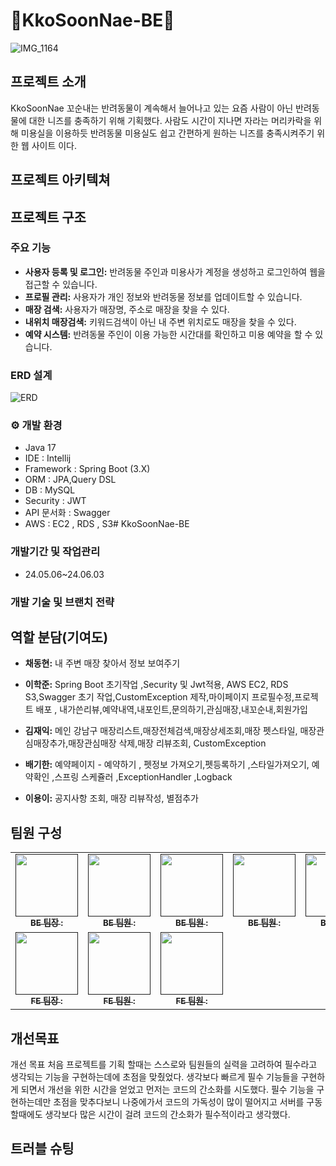 # :dog:KkoSoonNae-BE:dog:
![IMG_1164](https://github.com/super-coding-3/KkoSoonNae-BE/assets/162071460/0fb32551-01d4-48e8-ad9b-ed48dc8de8dc)
## 프로젝트 소개
KkoSoonNae 꼬순내는 반려동물이 계속해서 늘어나고 있는 요즘 사람이 아닌 반려동물에 대한 니즈를 충족하기 위해 기획했다.
사람도 시간이 지나면 자라는 머리카락을 위해 미용실을 이용하듯 반려동물 미용실도 쉽고 간편하게 원하는 니즈를 충족시켜주기 위한 웹 사이트 이다.
## 프로젝트 아키텍쳐
## 프로젝트 구조
### 주요 기능
+ **사용자 등록 및 로그인:** 반려동물 주인과 미용사가 계정을 생성하고 로그인하여 웹을 접근할 수 있습니다.
+ **프로필 관리:** 사용자가 개인 정보와 반려동물 정보를 업데이트할 수 있습니다.
+ **매장 검색:** 사용자가 매장명, 주소로 매장을 찾을 수 있다.
+ **내위치 매장검색:** 키워드검색이 아닌 내 주변 위치로도 매장을 찾을 수 있다. 
+ **예약 시스템:** 반려동물 주인이 이용 가능한 시간대를 확인하고 미용 예약을 할 수 있습니다.
### ERD 설계
![ERD](https://github.com/super-coding-3/KkoSoonNae-BE/assets/162071460/e79427f7-91c2-47e4-bd04-a141c4356ea6)
### ⚙️ 개발 환경
+ Java 17
+ IDE : Intellij
+ Framework : Spring Boot (3.X)
+ ORM : JPA,Query DSL
+ DB : MySQL
+ Security : JWT
+ API 문서화 : Swagger
+ AWS : EC2 , RDS , S3# KkoSoonNae-BE
### 개발기간 및 작업관리
+ 24.05.06~24.06.03
### 개발 기술 및 브랜치 전략
## 역할 분담(기여도)
+ **채동현:** 내 주변 매장 찾아서 정보 보여주기 
+ **이학준:** Spring Boot 초기작업 ,Security 및 Jwt적용, AWS EC2, RDS S3,Swagger 초기 작업,CustomException 제작,마이페이지 프로필수정,프로젝트 배포 ,
             내가쓴리뷰,예약내역,내포인트,문의하기,관심매장,내꼬순내,회원가입
 
+ **김재익:** 메인 강남구 매장리스트,매장전체검색,매장상세조회,매장 펫스타일, 매장관심매장추가,매장관심매장 삭제,매장 리뷰조회, CustomException
+ **배기한:** 예약페이지 - 예약하기 , 펫정보 가져오기,펫등록하기 ,스타일가져오기, 예약확인 ,스프링 스케쥴러 ,ExceptionHandler ,Logback
+ **이용이:** 공지사항 조회, 매장 리뷰작성, 별점추가
## 팀원 구성
<table>
  <tbody>
    <tr>
      <td align="center"><a href=""><img src="" width="100px;" alt=""/><br /><sub><b>BE 팀장 : </b></sub></a><br /></td>
      <td align="center"><a href=""><img src="" width="100px;" alt=""/><br /><sub><b>BE 팀원 : </b></sub></a><br /></td>
      <td align="center"><a href=""><img src="" width="100px;" alt=""/><br /><sub><b>BE 팀원 : </b></sub></a><br /></td>
      <td align="center"><a href=""><img src="" width="100px;" alt=""/><br /><sub><b>BE 팀원 : </b></sub></a><br /></td>
      <td align="center"><a href=""><img src="" width="100px;" alt=""/><br /><sub><b>BE 팀원 : </b></sub></a><br /></td>
     <tr/>
      <td align="center"><a href=""><img src="" width="100px;" alt=""/><br /><sub><b>FE 팀장 : </b></sub></a><br /></td>
      <td align="center"><a href=""><img src="" width="100px;" alt=""/><br /><sub><b>FE 팀원 : </b></sub></a><br /></td>
      <td align="center"><a href=""><img src="" width="100px;" alt=""/><br /><sub><b>FE 팀원 : </b></sub></a><br /></td>
    </tr>
  </tbody>
</table>

## 개선목표
개선 목표
처음 프로젝트를 기획 할때는 스스로와 팀원들의 실력을 고려하여 필수라고 생각되는 기능을 구현하는데에 초점을 맞췄었다.
생각보다 빠르게 필수 기능들을 구현하게 되면서 개선을 위한 시간을 얻었고 먼저는 코드의 간소화를 시도했다.
필수 기능을 구현하는데만 초점을 맞추다보니 나중에가서 코드의 가독성이 많이 떨어지고 서버를 구동할때에도 생각보다 많은 시간이 걸려 코드의 간소화가 필수적이라고 생각했다.
## 트러블 슈팅
